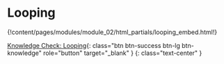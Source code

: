 # Looping

{!content/pages/modules/module_02/html_partials/looping_embed.html!}

[Knowledge Check: Looping](https://utdallas.qualtrics.com/jfe/form/SV_3aUjC7H6hz3CfTn){: class="btn btn-success btn-lg btn-knowledge" role="button" target="_blank" }
{: class="text-center" }